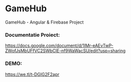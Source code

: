 # GameHub
GameHub - Angular &amp; Firebase Project


### Documentatie Proiect:
https://docs.google.com/document/d/1lMr-eAEvTwP-ZWofJsMbUFfVC2SWbClE-nf9WaWacSU/edit?usp=sharing

### DEMO:
https://we.tl/t-DGIG2F2apr

